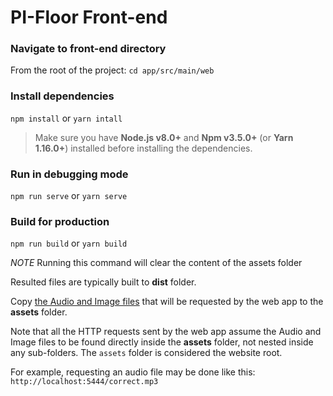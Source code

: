 # PI-Floor Front-end

### Navigate to front-end directory
From the root of the project:
``` cd app/src/main/web ```

### Install dependencies
``` npm install ```
or 
``` yarn intall ```

> Make sure you have **Node.js v8.0+** and **Npm v3.5.0+** (or **Yarn 1.16.0+**) installed before installing the dependencies.

### Run in debugging mode
``` npm run serve ```
or
``` yarn serve ```

### Build for production
``` npm run build ```
or
``` yarn build ```

*NOTE* Running this command will clear the content of the assets folder

Resulted files are typically built to **dist** folder.

Copy [the Audio and Image files](https://github.com/shakram02/PiFloor/tree/web-development/app/src/main/assets/webpackProject/pifloor/src/assets) that will be requested by the web app to the **assets** folder.

Note that all the HTTP requests sent by the web app assume the Audio and Image files to be found directly inside the **assets** folder, not nested inside any sub-folders. The `assets` folder is considered the website root.

For example, requesting an audio file may be done like this: ```http://localhost:5444/correct.mp3```
